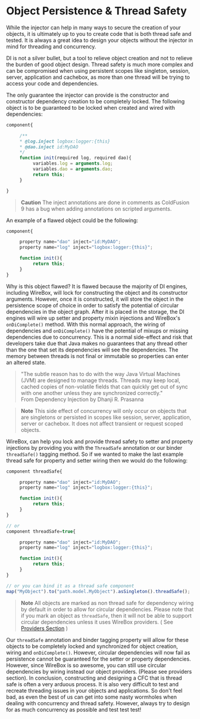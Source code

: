 # Object Persistence & Thread Safety

While the injector can help in many ways to secure the creation of your objects, it is ultimately up to you to create code that is both thread safe and tested. It is always a great idea to design your objects without the injector in mind for threading and concurrency.

DI is not a silver bullet, but a tool to relieve object creation and not to relieve the burden of good object design. Thread safety is much more complex and can be compromised when using persistent scopes like singleton, session, server, application and cachebox, as more than one thread will be trying to access your code and dependencies.

The only guarantee the injector can provide is the constructor and constructor dependency creation to be completely locked. The following object is to be guaranteed to be locked when created and wired with dependencies:

```javascript
component{

     /**
     * @log.inject logbox:logger:{this}
     * @dao.inject id:MyDAO
     */
     function init(required log, required dao){
          variables.log = arguments.log;
          variables.dao = arguments.dao;
          return this;
     }

}
```

> **Caution** The inject annotations are done in comments as ColdFusion 9 has a bug when adding annotations on scripted arguments.

An example of a flawed object could be the following:

```javascript
component{

     property name="dao" inject="id:MyDAO";
     property name="log" inject="logbox:logger:{this}";

     function init(){
          return this;
     }
}
```

Why is this object flawed? It is flawed because the majority of DI engines, including WireBox, will lock for constructing the object and its constructor arguments. However, once it is constructed, it will store the object in the persistence scope of choice in order to satisfy the potential of circular dependencies in the object graph. After it is placed in the storage, the DI engines will wire up setter and property mixin injections and WireBox's `onDiComplete()` method. With this normal approach, the wiring of dependencies and `onDiComplete()` have the potential of mixups or missing dependencies due to concurrency. This is a normal side-effect and risk that developers take due that Java makes no guarantees that any thread other than the one that set its dependencies will see the dependencies. The memory between threads is not final or immutable so properties can enter an altered state.

> "The subtle reason has to do with the way Java Virtual Machines (JVM) are designed to manage threads. Threads may keep local, cached copies of non-volatile fields that can quickly get out of sync with one another unless they are synchronized correctly." \
> From Dependency Injection by Dhanji R. Prasanna

> **Note** This side effect of concurrency will only occur on objects that are singletons or persisted in scopes like session, server, application, server or cachebox. It does not affect transient or request scoped objects.

WireBox, can help you lock and provide thread safety to setter and property injections by providing you with the `ThreadSafe` annotation or our binder `threadSafe()` tagging method. So if we wanted to make the last example thread safe for property and setter wiring then we would do the following:

```javascript
component threadSafe{

     property name="dao" inject="id:MyDAO";
     property name="log" inject="logbox:logger:{this}";

     function init(){
          return this;
     }
}

// or
component threadSafe=true{

     property name="dao" inject="id:MyDAO";
     property name="log" inject="logbox:logger:{this}";

     function init(){
          return this;
     }
}

// or you can bind it as a thread safe component
map("MyObject").to("path.model.MyObject").asSingleton().threadSafe();
```

> **Note** All objects are marked as non thread safe for dependency wiring by default in order to allow for circular dependencies. Please note that if you mark an object as `threadSafe`, then it will not be able to support circular dependencies unless it uses WireBox providers. ( See [Providers Section](https://github.com/ortus/wirebox-documentation/tree/b9a6ae3e91f7dcb74ec7e900e27243e19824cf27/object\_persistence\_&\_thread\_safety/providers/README.md) )

Our `threadSafe` annotation and binder tagging property will allow for these objects to be completely locked and synchronized for object creation, wiring and `onDiComplete()`. However, circular dependencies will now fail as persistence cannot be guaranteed for the setter or property dependencies. However, since WireBox is so awesome, you can still use circular dependencies by wiring instead our object providers. (Please see providers section). In conclusion, constructing and designing a CFC that is thread safe is often a very arduous process. It is also very difficult to test and recreate threading issues in your objects and applications. So don't feel bad, as even the best of us can get into some nasty wormholes when dealing with concurrency and thread safety. However, always try to design for as much concurrency as possible and test test test!
